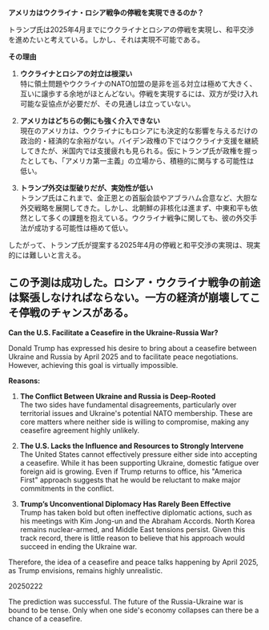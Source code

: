 **アメリカはウクライナ・ロシア戦争の停戦を実現できるのか？**  

トランプ氏は2025年4月までにウクライナとロシアの停戦を実現し、和平交渉を進めたいと考えている。しかし、それは実現不可能である。  

**その理由**  
1. **ウクライナとロシアの対立は根深い**  
   特に領土問題やウクライナのNATO加盟の是非を巡る対立は極めて大きく、互いに譲歩する余地がほとんどない。停戦を実現するには、双方が受け入れ可能な妥協点が必要だが、その見通しは立っていない。  

2. **アメリカはどちらの側にも強く介入できない**  
   現在のアメリカは、ウクライナにもロシアにも決定的な影響を与えるだけの政治的・経済的な余裕がない。バイデン政権の下ではウクライナ支援を継続してきたが、米国内では支援疲れも見られる。仮にトランプ氏が政権を握ったとしても、「アメリカ第一主義」の立場から、積極的に関与する可能性は低い。  

3. **トランプ外交は型破りだが、実効性が低い**  
   トランプ氏はこれまで、金正恩との首脳会談やアブラハム合意など、大胆な外交戦略を展開してきた。しかし、北朝鮮の非核化は進まず、中東和平も依然として多くの課題を抱えている。ウクライナ戦争に関しても、彼の外交手法が成功する可能性は極めて低い。  

したがって、トランプ氏が提案する2025年4月の停戦と和平交渉の実現は、現実的には難しいと言える。  

この予測は成功した。ロシア・ウクライナ戦争の前途は緊張しなければならない。一方の経済が崩壊してこそ停戦のチャンスがある。
---

**Can the U.S. Facilitate a Ceasefire in the Ukraine-Russia War?**  

Donald Trump has expressed his desire to bring about a ceasefire between Ukraine and Russia by April 2025 and to facilitate peace negotiations. However, achieving this goal is virtually impossible.  

**Reasons:**  
1. **The Conflict Between Ukraine and Russia is Deep-Rooted**  
   The two sides have fundamental disagreements, particularly over territorial issues and Ukraine's potential NATO membership. These are core matters where neither side is willing to compromise, making any ceasefire agreement highly unlikely.  

2. **The U.S. Lacks the Influence and Resources to Strongly Intervene**  
   The United States cannot effectively pressure either side into accepting a ceasefire. While it has been supporting Ukraine, domestic fatigue over foreign aid is growing. Even if Trump returns to office, his "America First" approach suggests that he would be reluctant to make major commitments in the conflict.  

3. **Trump’s Unconventional Diplomacy Has Rarely Been Effective**  
   Trump has taken bold but often ineffective diplomatic actions, such as his meetings with Kim Jong-un and the Abraham Accords. North Korea remains nuclear-armed, and Middle East tensions persist. Given this track record, there is little reason to believe that his approach would succeed in ending the Ukraine war.  

Therefore, the idea of a ceasefire and peace talks happening by April 2025, as Trump envisions, remains highly unrealistic.

20250222

The prediction was successful. The future of the Russia-Ukraine war is bound to be tense. Only when one side's economy collapses can there be a chance of a ceasefire.
